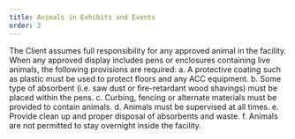 ```yaml
---
title: Animals in Exhibits and Events
order: 2
---
```


The Client assumes full responsibility for any approved animal in the facility. When any approved display includes pens or enclosures containing live animals, the following provisions are required:
a. A protective coating such as plastic must be used to protect floors and any ACC equipment.
b. Some type of absorbent (i.e. saw dust or fire-retardant wood shavings) must be placed within the pens.
c. Curbing, fencing or alternate materials must be provided to contain animals.
d. Animals must be supervised at all times.
e. Provide clean up and proper disposal of absorbents and waste.
f. Animals are not permitted to stay overnight inside the facility.
